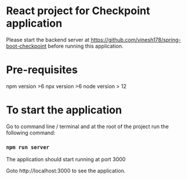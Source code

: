 # React project for Checkpoint application

Please start the backend server at https://github.com/vinesh178/spring-boot-checkpoint before running this application.

# Pre-requisites
npm version >6
npx version >6
node version > 12

# To start the application

Go to command line / terminal and at the root of the project run the following command: 
### `npm run server`

The application should start running at port 3000

Goto http://localhost:3000 to see the application. 
